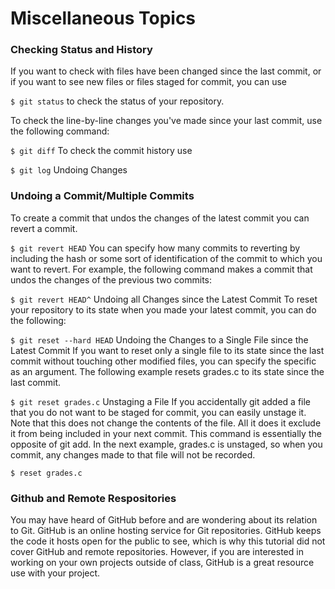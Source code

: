 # Miscellaneous Topics

### Checking Status and History
If you want to check with files have been changed since the last commit, or if you want to see new files or files staged for commit, you can use

`$ git status`
to check the status of your repository.

To check the line-by-line changes you've made since your last commit, use the following command:

`$ git diff`
To check the commit history use

`$ git log`
Undoing Changes

### Undoing a Commit/Multiple Commits
To create a commit that undos the changes of the latest commit you can revert a commit.

`$ git revert HEAD`
You can specify how many commits to reverting by including the hash or some sort of identification of the commit to which you want to revert. For example, the following command makes a commit that undos the changes of the previous two commits:

`$ git revert HEAD^`
Undoing all Changes since the Latest Commit
To reset your repository to its state when you made your latest commit, you can do the following:

`$ git reset --hard HEAD`
Undoing the Changes to a Single File since the Latest Commit
If you want to reset only a single file to its state since the last commit without touching other modified files, you can specify the specific as an argument. The following example resets grades.c to its state since the last commit.

`$ git reset grades.c`
Unstaging a File
If you accidentally git added a file that you do not want to be staged for commit, you can easily unstage it. Note that this does not change the contents of the file. All it does it exclude it from being included in your next commit. This command is essentially the opposite of git add. In the next example, grades.c is unstaged, so when you commit, any changes made to that file will not be recorded.

`$ reset grades.c`

### Github and Remote Respositories
You may have heard of GitHub before and are wondering about its relation to Git. GitHub is an online hosting service for Git repositories. GitHub keeps the code it hosts open for the public to see, which is why this tutorial did not cover GitHub and remote repositories. However, if you are interested in working on your own projects outside of class, GitHub is a great resource use with your project.
